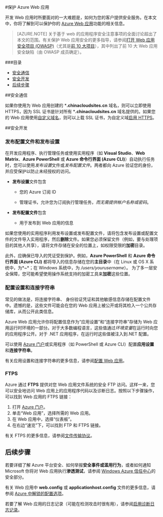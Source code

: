 <properties
	pageTitle="保护 Azure Web 应用"
	description="了解如何保护 Azure Web 应用安全。"
	services="app-service\web"
	documentationCenter=""
	authors="cephalin"
	manager="wpickett"
	editor=""/>

<tags
	ms.service="web-sites"
	ms.date="09/16/2015"
	wacn.date="01/21/2016"/>


#保护 Azure Web 应用

开发 Web 应用时所要面对的一大难题是，如何为您的客户提供安全服务。在本文中，你将了解到可以保护你的 [Azure Web 应用](/documentation/services/web-sites/)功能的相关信息。

> [AZURE.NOTE] 关于基于 web 的应用程序安全注意事项的全面讨论超出了本文的范围。有关保护 Web 应用安全的更多指导，请参阅[打开 Web 应用安全项目 (OWASP)](https://www.owasp.org/index.php/Main_Page)（尤其是[前 10 大项目](https://www.owasp.org/index.php/Category:OWASP_Top_Ten_Project)），其中列出了前 10 大 Web 应用安全缺陷（由 OWASP 成员确定）。

###目录

* [安全通信](#https)
* [安全开发](#develop)
* [后续步骤](#next)
 
##<a name="https"></a>安全通信

如果你使用为 Web 应用创建的 ***.chinacloudsites.cn** 域名，则可以立即使用 HTTPS，因为 SSL 证书是针对所有 ***.chinacloudsites.cn** 域名提供的。如果您的 Web 应用使用[自定义域名](/documentation/articles/web-sites-custom-domain-name)，则可以上载 SSL 证书，为自定义域[启用 HTTPS](/documentation/articles/web-sites-configure-ssl-certificate)。

##<a name="develop"></a>安全开发

### 发布配置文件和发布设置

在开发应用程序、执行管理任务或使用实用程序（如 **Visual Studio**、**Web Matrix**、**Azure PowerShell** 或 **Azure 命令行界面 (Azure CLI)**）自动执行任务时，您可以使用*发布设置*文件或*发布配置文件*。两者都向 Azure 验证您的身份，并应受保护以防止未经授权的访问。

* **发布设置**文件包含

	* 您的 Azure 订阅 ID

	* 管理证书，允许您为订阅执行管理任务，*而无需提供帐户名称或密码*。

* **发布配置文件**包含

	* 用于发布到 Web 应用的信息

如果您使用的实用程序利用发布设置或发布配置文件，请将包含发布设置或配置文件的文件导入实用程序，然后**删除**文件。如果您必须保留文件（例如，要与处理项目的其他人共享），请将文件存储在安全的位置上，如权限受限的**加密**目录。

此外，应确保已导入的凭证受到保护。例如，**Azure PowerShell** 和 **Azure 命令行界面 (Azure CLI)** 都将导入的信息存储在您的**主目录**中（在 Linux 或 OS X 系统中，为*~*；在 Windows 系统中，为 */users/yourusername*）。 为了多一层安全保障，您可能希望使用操作系统支持的加密工具来**加密**这些位置。

### 配置设置和连接字符串
常见的做法是，将连接字符串、 身份验证凭证和其他敏感信息存储在配置文件中。遗憾的是，这些文件可能会在您的 Web 应用上被公开或将其检入一个公共存储库，从而公开此类信息。

Azure Web 应用允许你将配置信息作为“应用设置”和“连接字符串”存储为 Web 应用运行时环境的一部分。对于大多数编程语言，这些值通过*环境变量*在运行时向您的应用程序公开。对于 .NET 应用程序，在运行时这些值被注入到.NET 配置。

可以使用 [Azure 门户](https://manage.windowsazure.cn)或实用程序（如 PowerShell 或 Azure CLI）配置**应用设置**和**连接字符串**。

有关应用设置和连接字符串的更多信息，请参阅[配置 Web 应用](/documentation/articles/web-sites-configure)。

### FTPS

Azure 通过 **FTPS** 提供对您 Web 应用文件系统的安全 FTP 访问。这样一来，您可以安全地访问 Web 应用上的应用程序代码以及诊断日志。按照以下步骤操作，可以找到 Web 应用的 FTPS 链接：

1. 打开 [Azure 门户](https://manage.windowsazure.cn)。
2. 单击“Web 应用”，选择所需的 Web 应用。
5. 在 Web 应用中，选择“仪表板”。
7. 在右边“速览”下，可以找到 FTP 和 FTPS 链接。 

有关 FTPS 的更多信息，请参阅[文件传输协议](http://zh.wikipedia.org/wiki/File_Transfer_Protocol)。

## 后续步骤
<a name="next"></a>

若要详细了解 Azure 平台安全、如何举报**安全事件或滥用行为**，或者如何通知 Microsoft 你将对 Web 应用执行**渗透测试**，请参阅 [Windows Azure 信任中心](/support/trust-center/security/)的安全部分。

有关 Web 应用中 **web.config** 或 **applicationhost.config** 文件的更多信息，请参阅 [Azure 中解锁的配置选项](/blog/2014/01/28/more-to-explore-configuration-options-unlocked-in-windows-azure-web-sites/)。

若要了解 Web 应用的日志记录（可能在检测攻击时很有用），请参阅[启用诊断日志记录](/documentation/articles/web-sites-enable-diagnostic-log)。
 

<!---HONumber=76-->
